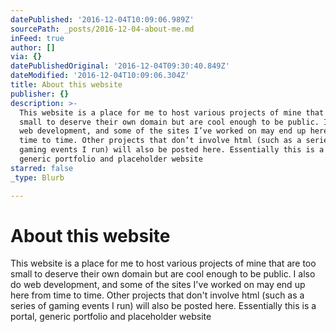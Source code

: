 ```yaml
---
datePublished: '2016-12-04T10:09:06.989Z'
sourcePath: _posts/2016-12-04-about-me.md
inFeed: true
author: []
via: {}
datePublishedOriginal: '2016-12-04T09:30:40.849Z'
dateModified: '2016-12-04T10:09:06.304Z'
title: About this website
publisher: {}
description: >-
  This website is a place for me to host various projects of mine that are too
  small to deserve their own domain but are cool enough to be public. I also do
  web development, and some of the sites I’ve worked on may end up here from
  time to time. Other projects that don’t involve html (such as a series of
  gaming events I run) will also be posted here. Essentially this is a portal,
  generic portfolio and placeholder website
starred: false
_type: Blurb

---
```

# About this website

This website is a place for me to host various projects of mine that are too small to deserve their own domain but are cool enough to be public. I also do web development, and some of the sites I've worked on may end up here from time to time. Other projects that don't involve html (such as a series of gaming events I run) will also be posted here. Essentially this is a portal, generic portfolio and placeholder website